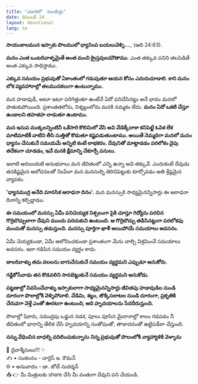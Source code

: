 ```yaml
---
title: "ఎడారిలో  సెలయేర్లు"
date: డిసెంబర్ 24
layout: devotional
lang: te
---
```


**సాయంకాలమున ఇస్సాకు పొలములో ధ్యానింప బయలువెళ్ళి...**_ (ఆది 24:63).

**మనం ఎంత ఒంటరివాళ్ళమైతే అంత మంచి క్రైస్తవులమౌతాము.** ఎంత తక్కువ పనిని తలపెడితే అంత ఎక్కువ సాధిస్తాము. 

**ఎక్కువ సమయం ప్రభువుతో ఏకాంతంలో గడుపుతూ ఆయన కోసం ఎదురుచూడాలి. కాని మనం లోక వ్యవహారాల్లో తలమునకలుగా ఉంటున్నాము.** 

మన హడావుడీ, అటూ ఇటూ పరిగెత్తుతూ ఉంటేనే ఏదో పనిచేసినట్టు అనే భావం మనలో పాతుకుపోయింది. ప్రశాంతతలోను, నిశ్శబ్దంలోను మనకి నమ్మకం లేదు. **మనం ఏదో ఒకటి చేస్తూ ఉండాలని తహతహ లాడుతూ ఉంటాము.**

 **మన ఇనుప ముక్కలన్నింటినీ ఒకేసారి కొలిమిలో వేసి అవి వేడెక్కేదాకా కనిపెట్టే ఓపిక లేక మాటిమాటికీ వాటిని తీసి సుత్తితో కొడుతూ కష్టపడుతుంటాము. అయితే నెమ్మదిగా మనలో మనం ధ్యానం చేసుకునే సమయమే అన్నిటి కంటే లాభకరం. దేవునితో మాట్లాడడం పరలోకం వైపు తదేకంగా చూడడం, ఇవే మనకి క్షేమాన్ని చేకూర్చే పనులు.**

 ఇలాటి ఆరుబయటి అనుభవాలు మన జీవితంలో ఎన్ని ఉన్నా అవి తక్కువే. ఎందుకంటే దేవుడు తనకిష్టమైన ఆలోచనలతో నింపేలా మన మనసుల్ని తెరిచిపెట్టుకు కూర్చోవడం అతి శ్రేష్ఠమైన వ్యాపకం. 

**'ధ్యానముద్ర అనేది మానసిక ఆరాధనా దినం'.**  మన మనస్సుకి సాధ్యమైనన్నిసార్లు ఈ ఆరాధనా దినాన్ని కల్పిద్దాము.

 **ఈ సమయంలో మనస్సు ఏమీ పనిచెయ్యక నిశ్చలంగా పైకి చూస్తూ గిద్యోను పరచిన గొర్రెబొచ్చులాగా దేవుని ముందు పరచుకుని ఉంటుంది. ఆ గొర్రెబొచ్చు తడిసినట్టుగా పరలోకపు మంచుతో మనస్సు తడుస్తుంది. మనస్సు పూర్తిగా ఖాళీ అయిపోయే సమయాలు అవసరం.**

 ఏమీ చెయ్యకుండా, ఏమీ ఆలోచించకుండా ప్రశాంతంగా మేను వాల్చి విశ్రమించే సమయాలు అవసరం. ఇలా గడిపిన సమయం వ్యర్థం కాదు.

**జాలరివాళ్ళు తమ వలలను బాగుచేసుకునే సమయం వ్యర్థమని ఎప్పుడూ అనుకోరు.**

 **గడ్డికోసేవాడు తన కొడవలిని సానబెట్టుకునే సమయం వ్యర్థమని అనుకోడు.**

 **పట్టణాల్లో నివసించేవాళ్ళు ఇస్సాకులాగా సాధ్యమైనన్నిసార్లు జీవితపు హడావుడిల నుండి దూరంగా పొలాల్లోకి వెళ్ళిపోవాలి. వేడిమి, శబ్దం, తొక్కిసలాటల నుండి దూరంగా, ప్రకృతికి చేరువగా వెళ్తే ఎంతో ఊరటగా ఉంటుంది, అది హృదయాలను సేదదీరుస్తుంది.**

 పొలాల్లో షికారు, సముద్రపు ఒడ్డున నడక, పూలు పూసిన మైదానాల్లో కాలం గడపడం నీ జీవితంలో భారాన్ని తేలిక చేసి హృదయాన్ని సంతోషంతో, తాజాదనంతో ఉట్టిపడేలా చేస్తుంది. 

**నన్ను వేధించిన బాధల్ని వదిలించుకున్నాను** **నిన్న ప్రభువుతో పొలంలోకి వ్యాహ్యాళికి వెళ్ళాను**

<div class="blessing">🙏 <span class="bless-text">దైవాశ్శీసులు!!!</span> ✨</div>

<div class="credit">✍️ <span class="credit-text">▪ సంకలనం - చార్లెస్ ఇ. కౌమన్</span></div>
<div class="credit">🌐 <span class="credit-text">▪ అనువాదం - డా. జోబ్ సుదర్శన్</span></div>


<div class="share">📤 👉 <span class="share-text">మీ మిత్రులకు share చేసి మీ వంతుగా దేవుని పని చేయండి.</span></div>
